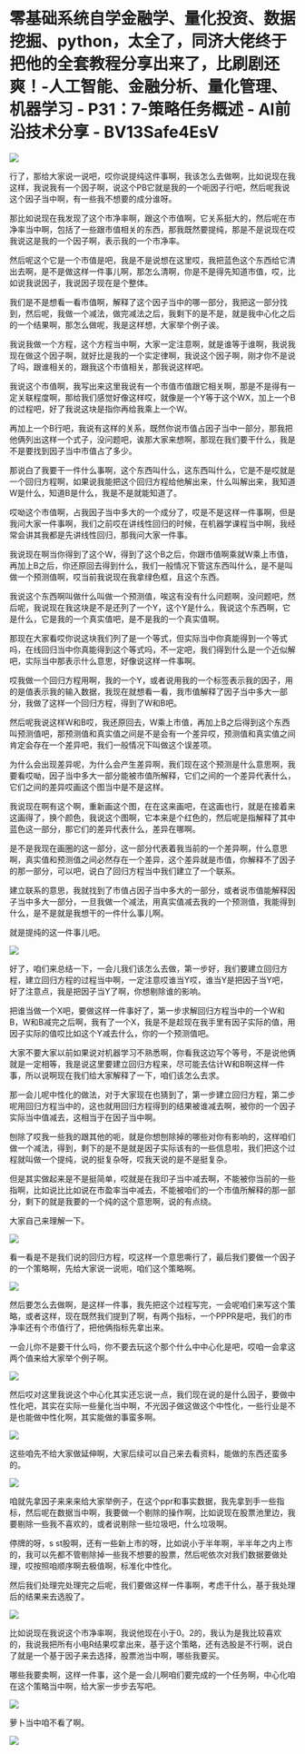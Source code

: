 # 零基础系统自学金融学、量化投资、数据挖掘、python，太全了，同济大佬终于把他的全套教程分享出来了，比刷剧还爽！-人工智能、金融分析、量化管理、机器学习 - P31：7-策略任务概述 - AI前沿技术分享 - BV13Safe4EsV

![](img/269b99b75dc96fe5792a5f0d1be7c2e2_0.png)

行了，那给大家说一说吧，哎你说提纯这件事啊，我该怎么去做啊，比如说现在我这样，我说我有一个因子啊，说这个PB它就是我的一个呃因子行吧，然后呢我说这个因子当中啊，有一些我不想要的成分谁呀。

那比如说现在我发现了这个市净率啊，跟这个市值啊，它关系挺大的，然后呢在市净率当中啊，包括了一些跟市值相关的东西，那我既然要提纯，那是不是说现在哎我说这是我的一个因子啊，表示我的一个市净率。

然后呢这个它是一个市值是吧，我是不是说想在这里哎，我把蓝色这个东西给它清出去啊，是不是做这样一件事儿啊，那怎么清啊，你是不是得先知道市值，哎，比如说我说因子，我说因子现在是个整体。

我们是不是想看一看市值啊，解释了这个因子当中的哪一部分，我把这一部分找到，然后呢，我做一个减法，做完减法之后，我剩下的是不是，就是我中心化之后的一个结果啊，那怎么做呢，我是这样想，大家举个例子诶。

我说我做一个方程，这个方程当中啊，大家一定注意啊，就是谁等于谁啊，我说我现在做这个因子啊，就好比是我的一个实定律啊，我说这个因子啊，刚才你不是说了吗，跟谁相关的，跟我这个市值相关，那我说这样吧。

我说这个市值啊，我写出来这里我说有一个市值市值跟它相关啊，那是不是得有一定关联程度啊，那给我们感觉好像这样哎，就像是一个Y等于这个WX，加上一个B的过程吧，好了我说这块是指你再给我乘上一个W。

再加上一个B行吧，我说有这样的关系，既然你说市值占因子当中一部分，那我把他俩列出这样一个式子，没问题吧，诶那大家来想啊，那现在我们要干什么，我是不是要找到因子当中市值占了多少。

那说白了我要干一件什么事啊，这个东西叫什么，这东西叫什么，它是不是哎就是一个回归方程啊，如果说我能把这个回归方程给他解出来，什么叫解出来，我知道W是什么，知道B是什么，我是不是就能知道了。

哎呦这个市值啊，占我因子当中多大的一个成分了，哎是不是这样一件事啊，但是我问大家一件事啊，我们之前哎在讲线性回归的时候，在机器学课程当中啊，我经常会讲其我都是先讲线性回归，那我问大家一件事。

我说现在啊当你得到了这个W，得到了这个B之后，你跟市值啊乘就W乘上市值，再加上B之后，你还原回去得到什么，我们一般情况下管这东西叫什么，是不是叫做一个预测值啊，哎当前我说现在我拿绿色框，且这个东西。

我说这个东西啊叫做什么叫做一个预测值，唉这有没有什么问题啊，没问题吧，然后呢，我说现在我这块是不是还列了一个Y，这个Y是什么，我说这个东西啊，它是什么，它是我的一个真实值吧，是不是我的一个真实值啊。

那现在大家看哎你说这块我们列了是一个等式，但实际当中你真能得到一个等式吗，在线回归当中你真能得到这个等式吗，不一定吧，我们得到什么是一个近似解吧，实际当中那表示什么意思，好像说这样一件事啊。

哎我做一个回归方程用啊，我的一个Y，或者说用我的一个标签表示我的因子，用的是值表示我的输入数据，我现在就想看一看，我市值解释了因子当中多大一部分，我做了这样一个回归方程，得到了W和B吧。

然后呢我说这样W和B哎，我还原回去，W乘上市值，再加上B之后得到这个东西叫预测值吧，那预测值和真实值之间是不是会有一个差异哎，预测值和真实值之间肯定会存在一个差异吧，我们一般情况下叫做这个误差项。

为什么会出现差异呢，为什么会产生差异啊，我们现在这个预测是什么意思啊，我要看哎呦，因子当中多大一部分能被市值所解释，它们之间的一个差异代表什么，它们之间的差异哎画这个图当中是不是这样。

我说现在啊有这个啊，重新画这个图，在在这来画吧，在这画也行，就是在接着来这画得了，换个颜色，我说这个图啊，它本来是个红色的，然后呢是指解释了其中蓝色这一部分，那它们的差异代表什么，差异在哪啊。

是不是我现在画圈的这一部分，这一部分代表着我当前的一个差异啊，什么意思啊，真实值和预测值之间必然存在一个差异，这个差异就是市值，你解释不了因子的那一部分，可以吧，说白了回归方程当中我们建立了一个联系。

建立联系的意思，我就找到了市值占因子当中多大的一部分，或者说市值能解释因子当中多大一部分，一旦我做一个减法，用真实值减去我的一个预测值，我能得到什么，是不是就是我想干的一件什么事儿啊。

就是提纯的这一件事儿吧。

![](img/269b99b75dc96fe5792a5f0d1be7c2e2_2.png)

好了，咱们来总结一下，一会儿我们该怎么去做，第一步好，我们要建立回归方程，建立回归方程的过程当中啊，一定注意哎谁当Y哎，谁当Y是把因子当Y吧，好了注意点，我是把因子当Y了啊，你想剔除谁的影响。

把谁当做一个X吧，要做这样一件事好了，第一步求解回归方程当中的一个W和B，W和B减完之后啊，我有了一个X，我是不是趁现在我手里有因子实际的值，用因子实际的值哎比如这个Y减去什么，你的一个预测值吧。

大家不要大家以前如果说对机器学习不熟悉啊，你看我这边写个等号，不是说他俩就是一定相等，我是说这里要建立回归方程来，尽可能去估计W和B啊这样一件事，所以说啊现在我们给大家解释了一下，咱们该怎么去求。

那一会儿呢中性化的做法，对于大家现在也猜到了，第一步建立回归方程，第二步呢用回归方程当中的，这也就用回归方程得到的结果被谁减去啊，被你的一个因子实际当中值减去，这相当于在因子当中啊。

刨除了哎我一些我的跟其他的呃，就是你想刨除掉的哪些对你有影响的，这样咱们做一个减法，得到，剩下的是不是就是因子实际该有的一些信息啦，我们把这个过程就叫做一个提纯，说的挺复杂呀，哎我天说的是不是挺复杂。

但是其实做起来是不是挺简单，哎就是在我印子当中减去啊，不能被你当前的一些指啊，比如说比比如说在市盈率当中减去，不能被咱们的一个市值所解释的那一部分，剩下的就是我要的一个纯的这个意思啊，说的有点绕。

大家自己来理解一下。

![](img/269b99b75dc96fe5792a5f0d1be7c2e2_4.png)

看一看是不是我们说的回归方程，哎这样一个意思嘶行了，最后我们要做一个因子的一个策略啊，先给大家说一说呃，咱们这个策略啊。



![](img/269b99b75dc96fe5792a5f0d1be7c2e2_6.png)

然后要怎么去做啊，是这样一件事，我先把这个过程写完，一会呢咱们来写这个策略，或者这样，现在既然我们提到了啊，有两个指标，一个PPPR是吧，我们的市净率还有个市值行了，把他俩指标先拿出来。

一会儿你不是要干什么吗，你不要去玩这个那个什么中中心化是吧，哎咱一会拿这两个值来给大家举个例子啊。

![](img/269b99b75dc96fe5792a5f0d1be7c2e2_8.png)

然后哎对这里我说这个中心化其实还忘说一点，我们现在说的是什么因子，要做中性化吧，其实在实际一些量化当中啊，不光因子做这做这个中性化，一些行业是不是也能做中性化啊，其实能做的事蛮多啊。



![](img/269b99b75dc96fe5792a5f0d1be7c2e2_10.png)

这些咱先不给大家做延伸啊，大家后续可以自己来去看资料，能做的东西还蛮多的。

![](img/269b99b75dc96fe5792a5f0d1be7c2e2_12.png)

咱就先拿因子来来来给大家举例子，在这个ppr和事实数据，我先拿到手一些指标，然后呢在数据当中啊，我要做一个剔除的操作啊，比如说现在股票池里边，我要剔除一些我不喜欢的，或者说剔除一些垃圾吧，什么垃圾啊。

停牌的呀，s st股啊，还有一些新上市的呀，比如说小于半年啊，半半年之内上市的，我可以先都不管剔除掉一些我不想要的股票，然后呢依次对我们数据要做处理，哎按照咱顺序啊去极值啊，标准化中性化。

然后我们处理完处理完之后呢，我们要做这样一件事啊，考虑干什么，基于我处理后的结果来去选股了。

![](img/269b99b75dc96fe5792a5f0d1be7c2e2_14.png)

比如说现在我说这个市净率啊，我说他现在小于0。2的，我认为是我比较喜欢的，我说我把所有小电R结果哎拿出来，基于这个策略，还有选股是不行啊，说白了就是一个基于因子来去选择，股票池当中啊，哪些我要买。

哪些我要卖啊，这样一件事，这个是一会儿啊咱们要完成的一个任务啊，中心化咱在这个策略当中啊，给大家一步步去写吧。



![](img/269b99b75dc96fe5792a5f0d1be7c2e2_16.png)

萝卜当中咱不看了啊。

![](img/269b99b75dc96fe5792a5f0d1be7c2e2_18.png)